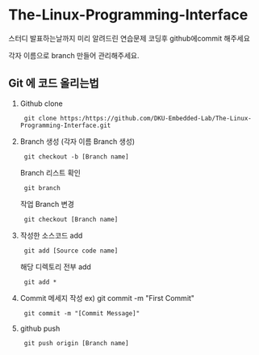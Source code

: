 # The-Linux-Programming-Interface
스터디 발표하는날까지 미리 알려드린 연습문제 코딩후 github에commit 해주세요

각자 이름으로 branch 만들어 관리해주세요.


## Git 에 코드 올리는법

1. Github clone

		git clone https:/https://github.com/DKU-Embedded-Lab/The-Linux-Programming-Interface.git 

2. Branch 생성 (각자 이름 Branch 생성) 

		git checkout -b [Branch name]

	Branch 리스트 확인
		
		git branch 

	작업 Branch 변경 
		
		git checkout [Branch name]

3. 작성한 소스코드 add

		git add [Source code name]
 	
	해당 디렉토리 전부 add

		git add *

4. Commit 메세지 작성 ex) git commit -m "First Commit"

		git commit -m "[Commit Message]"

5. github push

		git push origin [Branch name]
